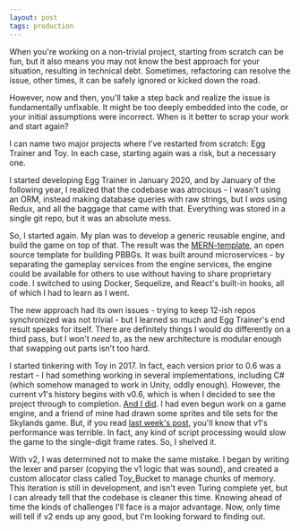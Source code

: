 ```yaml
---
layout: post
tags: production
---
```


When you're working on a non-trivial project, starting from scratch can be fun, but it also means you may not know the best approach for your situation, resulting in technical debt. Sometimes, refactoring can resolve the issue, other times, it can be safely ignored or kicked down the road.

However, now and then, you'll take a step back and realize the issue is fundamentally unfixable. It might be too deeply embedded into the code, or your initial assumptions were incorrect. When is it better to scrap your work and start again?

<!--more-->

I can name two major projects where I've restarted from scratch: Egg Trainer and Toy. In each case, starting again was a risk, but a necessary one.

I started developing Egg Trainer in January 2020, and by January of the following year, I realized that the codebase was atrocious - I wasn't using an ORM, instead making database queries with raw strings, but I *was* using Redux, and all the baggage that came with that. Everything was stored in a single git repo, but it was an absolute mess.

So, I started again. My plan was to develop a generic reusable engine, and build the game on top of that. The result was the [MERN-template](https://github.com/krgamestudios/MERN-template), an open source template for building PBBGs. It was built around microservices - by separating the gameplay services from the engine services, the engine could be available for others to use without having to share proprietary code. I switched to using Docker, Sequelize, and React's built-in hooks, all of which I had to learn as I went.

The new approach had its own issues - trying to keep 12-ish repos synchronized was not trivial - but I learned so much and Egg Trainer's end result speaks for itself. There are definitely things I would do differently on a third pass, but I won't *need* to, as the new architecture is modular enough that swapping out parts isn't too hard.

I started tinkering with Toy in 2017. In fact, each version prior to 0.6 was a restart - I had something working in several implementations, including C# (which somehow managed to work in Unity, oddly enough). However, the current v1's history begins with v0.6, which is when I decided to see the project through to completion. [And I did](https://github.com/krgamestudios/Toy/releases/tag/v1.3.2). I had even begun work on a game engine, and a friend of mine had drawn some sprites and tile sets for the Skylands game. But, if you read [last week's post](/posts/2024-10-28-game-plan), you'll know that v1's performance was terrible. In fact, any kind of script processing would slow the game to the single-digit frame rates. So, I shelved it.

With v2, I was determined not to make the same mistake. I began by writing the lexer and parser (copying the v1 logic that was sound), and created a custom allocator class called Toy_Bucket to manage chunks of memory. This iteration is still in development, and isn't even Turing complete yet, but I can already tell that the codebase is cleaner this time. Knowing ahead of time the kinds of challenges I'll face is a major advantage. Now, only time will tell if v2 ends up any good, but I'm looking forward to finding out.



